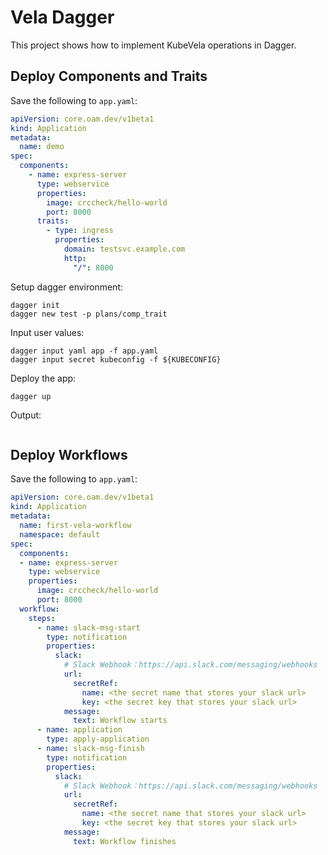 # Vela Dagger

This project shows how to implement KubeVela operations in Dagger.

## Deploy Components and Traits

Save the following to `app.yaml`:

```yaml
apiVersion: core.oam.dev/v1beta1
kind: Application
metadata:
  name: demo
spec:
  components:
    - name: express-server
      type: webservice
      properties:
        image: crccheck/hello-world
        port: 8000
      traits:
        - type: ingress
          properties:
            domain: testsvc.example.com
            http:
              "/": 8000
```

Setup dagger environment:

```shell
dagger init
dagger new test -p plans/comp_trait
```

Input user values:

```shell
dagger input yaml app -f app.yaml
dagger input secret kubeconfig -f ${KUBECONFIG}
```

Deploy the app:

```shell
dagger up
```

Output:

```shell
```

## Deploy Workflows

Save the following to `app.yaml`:

```yaml
apiVersion: core.oam.dev/v1beta1
kind: Application
metadata:
  name: first-vela-workflow
  namespace: default
spec:
  components:
  - name: express-server
    type: webservice
    properties:
      image: crccheck/hello-world
      port: 8000
  workflow:
    steps:
      - name: slack-msg-start
        type: notification
        properties:
          slack:
            # Slack Webhook：https://api.slack.com/messaging/webhooks
            url:
              secretRef:
                name: <the secret name that stores your slack url>
                key: <the secret key that stores your slack url>
            message:
              text: Workflow starts
      - name: application
        type: apply-application
      - name: slack-msg-finish
        type: notification
        properties:
          slack:
            # Slack Webhook：https://api.slack.com/messaging/webhooks
            url:
              secretRef:
                name: <the secret name that stores your slack url>
                key: <the secret key that stores your slack url>
            message:
              text: Workflow finishes
```

